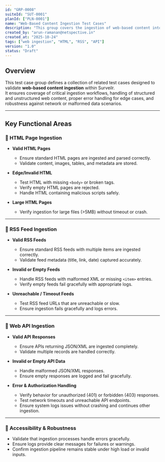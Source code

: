 ```yaml
---
id: "GRP-0008"
suiteId: "SUT-0001"
planId: ["PLN-0001"]
name: "Web-Based Content Ingestion Test Cases"
description: "This group covers the ingestion of web-based content into Surveilr, including HTML pages, RSS feeds, and Web APIs. It ensures successful ingestion, proper error handling, and resilience against invalid or unreachable sources."
created_by: "arun-ramanan@netspective.in"
created_at: "2025-10-24"
tags: ["web ingestion", "HTML", "RSS", "API"]
version: "1.0"
status: "Draft"
---
```


## Overview

This test case group defines a collection of related test cases designed to validate **web-based content ingestion** within Surveilr.  
It ensures coverage of critical ingestion workflows, handling of structured and unstructured web content, proper error handling for edge cases, and robustness against network or malformed data scenarios.

---

## Key Functional Areas

### 🔹 HTML Page Ingestion
- **Valid HTML Pages**
  - Ensure standard HTML pages are ingested and parsed correctly.  
  - Validate content, images, tables, and metadata are stored.  

- **Edge/Invalid HTML**
  - Test HTML with missing `<body>` or broken tags.  
  - Verify empty HTML pages are rejected.  
  - Handle HTML containing malicious scripts safely.  

- **Large HTML Pages**
  - Verify ingestion for large files (>5MB) without timeout or crash.

---

### 🔹 RSS Feed Ingestion
- **Valid RSS Feeds**
  - Ensure standard RSS feeds with multiple items are ingested correctly.  
  - Validate feed metadata (title, link, date) captured accurately.  

- **Invalid or Empty Feeds**
  - Handle RSS feeds with malformed XML or missing `<item>` entries.  
  - Verify empty feeds fail gracefully with appropriate logs.  

- **Unreachable / Timeout Feeds**
  - Test RSS feed URLs that are unreachable or slow.  
  - Ensure ingestion fails gracefully and logs errors.

---

### 🔹 Web API Ingestion
- **Valid API Responses**
  - Ensure APIs returning JSON/XML are ingested completely.  
  - Validate multiple records are handled correctly.  

- **Invalid or Empty API Data**
  - Handle malformed JSON/XML responses.  
  - Ensure empty responses are logged and fail gracefully.  

- **Error & Authorization Handling**
  - Verify behavior for unauthorized (401) or forbidden (403) responses.  
  - Test network timeouts and unreachable API endpoints.  
  - Ensure system logs issues without crashing and continues other ingestion.

---

### 🔹 Accessibility & Robustness
- Validate that ingestion processes handle errors gracefully.  
- Ensure logs provide clear messages for failures or warnings.  
- Confirm ingestion pipeline remains stable under high load or invalid inputs.
